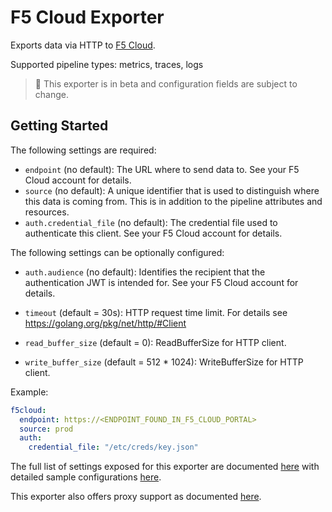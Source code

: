 # F5 Cloud Exporter

Exports data via HTTP to [F5 Cloud](https://portal.cloudservices.f5.com/).

Supported pipeline types: metrics, traces, logs

> :construction: This exporter is in beta and configuration fields are subject to change.

## Getting Started

The following settings are required:

- `endpoint` (no default): The URL where to send data to. See your F5 Cloud account for details.
- `source` (no default): A unique identifier that is used to distinguish where this data is coming from. This is in 
  addition to the pipeline attributes and resources.
- `auth.credential_file` (no default): The credential file used to authenticate this client. See your F5 
  Cloud account for details.

The following settings can be optionally configured:

- `auth.audience` (no default): Identifies the recipient that the authentication JWT is intended for. See your F5 Cloud 
  account for details.

- `timeout` (default = 30s): HTTP request time limit. For details see https://golang.org/pkg/net/http/#Client
- `read_buffer_size` (default = 0): ReadBufferSize for HTTP client.
- `write_buffer_size` (default = 512 * 1024): WriteBufferSize for HTTP client.

Example:

```yaml
f5cloud:
  endpoint: https://<ENDPOINT_FOUND_IN_F5_CLOUD_PORTAL>
  source: prod
  auth:
    credential_file: "/etc/creds/key.json"
```

The full list of settings exposed for this exporter are documented [here](./config.go) with detailed sample
configurations [here](./testdata/config.yaml).

This exporter also offers proxy support as documented 
[here](https://github.com/open-telemetry/opentelemetry-collector/tree/master/exporter#proxy-support).
